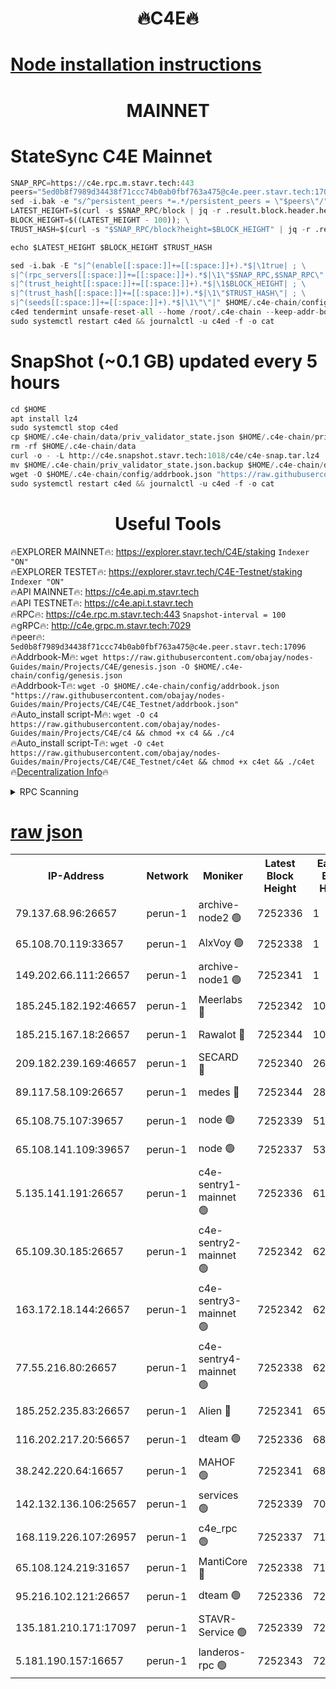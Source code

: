 <h1 align="center"> 🔥C4E🔥</h1>

[Node installation instructions](https://github.com/obajay/nodes-Guides/tree/main/Projects/C4E)
=

<h1 align="center"> MAINNET</h1>

# StateSync C4E Mainnet
```python
SNAP_RPC=https://c4e.rpc.m.stavr.tech:443
peers="5ed0b8f7989d34438f71ccc74b0ab0fbf763a475@c4e.peer.stavr.tech:17096"
sed -i.bak -e "s/^persistent_peers *=.*/persistent_peers = \"$peers\"/" $HOME/.c4e-chain/config/config.toml
LATEST_HEIGHT=$(curl -s $SNAP_RPC/block | jq -r .result.block.header.height); \
BLOCK_HEIGHT=$((LATEST_HEIGHT - 100)); \
TRUST_HASH=$(curl -s "$SNAP_RPC/block?height=$BLOCK_HEIGHT" | jq -r .result.block_id.hash)

echo $LATEST_HEIGHT $BLOCK_HEIGHT $TRUST_HASH

sed -i.bak -E "s|^(enable[[:space:]]+=[[:space:]]+).*$|\1true| ; \
s|^(rpc_servers[[:space:]]+=[[:space:]]+).*$|\1\"$SNAP_RPC,$SNAP_RPC\"| ; \
s|^(trust_height[[:space:]]+=[[:space:]]+).*$|\1$BLOCK_HEIGHT| ; \
s|^(trust_hash[[:space:]]+=[[:space:]]+).*$|\1\"$TRUST_HASH\"| ; \
s|^(seeds[[:space:]]+=[[:space:]]+).*$|\1\"\"|" $HOME/.c4e-chain/config/config.toml
c4ed tendermint unsafe-reset-all --home /root/.c4e-chain --keep-addr-book
sudo systemctl restart c4ed && journalctl -u c4ed -f -o cat
```
# SnapShot (~0.1 GB) updated every 5 hours
```python
cd $HOME
apt install lz4
sudo systemctl stop c4ed
cp $HOME/.c4e-chain/data/priv_validator_state.json $HOME/.c4e-chain/priv_validator_state.json.backup
rm -rf $HOME/.c4e-chain/data
curl -o - -L http://c4e.snapshot.stavr.tech:1018/c4e/c4e-snap.tar.lz4 | lz4 -c -d - | tar -x -C $HOME/.c4e-chain --strip-components 2
mv $HOME/.c4e-chain/priv_validator_state.json.backup $HOME/.c4e-chain/data/priv_validator_state.json
wget -O $HOME/.c4e-chain/config/addrbook.json "https://raw.githubusercontent.com/obajay/nodes-Guides/main/Projects/C4E/addrbook.json"
sudo systemctl restart c4ed && journalctl -u c4ed -f -o cat
```
 <h1 align="center"> Useful Tools</h1>

🔥EXPLORER MAINNET🔥:  https://explorer.stavr.tech/C4E/staking            `Indexer "ON"` \
🔥EXPLORER TESTET🔥:   https://explorer.stavr.tech/C4E-Testnet/staking     `Indexer "ON"` \
🔥API MAINNET🔥:       https://c4e.api.m.stavr.tech \
🔥API TESTNET🔥:       https://c4e.api.t.stavr.tech \
🔥RPC🔥:               https://c4e.rpc.m.stavr.tech:443                  `Snapshot-interval = 100` \
🔥gRPC🔥:              http://c4e.grpc.m.stavr.tech:7029 \
🔥peer🔥:              `5ed0b8f7989d34438f71ccc74b0ab0fbf763a475@c4e.peer.stavr.tech:17096` \
🔥Addrbook-M🔥:    ```wget https://raw.githubusercontent.com/obajay/nodes-Guides/main/Projects/C4E/genesis.json -O $HOME/.c4e-chain/config/genesis.json``` \
🔥Addrbook-T🔥:    ```wget -O $HOME/.c4e-chain/config/addrbook.json "https://raw.githubusercontent.com/obajay/nodes-Guides/main/Projects/C4E/C4E_Testnet/addrbook.json"``` \
🔥Auto_install script-M🔥: ```wget -O c4 https://raw.githubusercontent.com/obajay/nodes-Guides/main/Projects/C4E/c4 && chmod +x c4 && ./c4``` \
🔥Auto_install script-T🔥: ```wget -O c4et https://raw.githubusercontent.com/obajay/nodes-Guides/main/Projects/C4E/C4E_Testnet/c4et && chmod +x c4et && ./c4et``` \
🔥[Decentralization Info](https://github.com/obajay/StateSync-snapshots/tree/main/Projects/C4E/Decentralization)🔥




<details>
<summary>RPC Scanning</summary>

<h2 align="center"> We scan nodes in real time every 4 hours. And we provide the final result of RPC endpoints.
We cannot influence the operation of these nodes in any way. </h2>


```python
If Voting Power is higher than 0 --> then the Node is a validator of the network and may be subject to attack and be a potential threat to the chain.
```
```python
We marked such validators with a red symbol
```

</details>

[raw json](https://rpc-check.c4e.stavr.tech/c4e/rpc-c4e-result.json)
=



<table><tr><th>IP-Address</th><th>Network</th><th>Moniker</th><th>Latest Block Height</th><th>Earliest Block Height</th><th>Catching Up</th><th>Tx Index</th><th>Voting Power</th><th>Scan Time</th></tr><tr><td>79.137.68.96:26657</td><td>perun-1</td><td>archive-node2 🟢</td><td>7252336</td><td>1</td><td>False</td><td>on</td><td>0</td><td>2024-02-20T03:33:01.315793293UTC</td></tr><tr><td>65.108.70.119:33657</td><td>perun-1</td><td>AlxVoy 🟢</td><td>7252338</td><td>1</td><td>False</td><td>on</td><td>0</td><td>2024-02-20T03:33:15.433889674UTC</td></tr><tr><td>149.202.66.111:26657</td><td>perun-1</td><td>archive-node1 🟢</td><td>7252341</td><td>1</td><td>False</td><td>on</td><td>0</td><td>2024-02-20T03:33:32.224314110UTC</td></tr><tr><td>185.245.182.192:46657</td><td>perun-1</td><td>Meerlabs 🔴</td><td>7252342</td><td>1051501</td><td>False</td><td>on</td><td>344602</td><td>2024-02-20T03:33:39.460762788UTC</td></tr><tr><td>185.215.167.18:26657</td><td>perun-1</td><td>Rawalot 🔴</td><td>7252344</td><td>1090501</td><td>False</td><td>on</td><td>450004</td><td>2024-02-20T03:33:51.011113278UTC</td></tr><tr><td>209.182.239.169:46657</td><td>perun-1</td><td>SECARD 🔴</td><td>7252340</td><td>2616101</td><td>False</td><td>off</td><td>749302</td><td>2024-02-20T03:33:27.445739129UTC</td></tr><tr><td>89.117.58.109:26657</td><td>perun-1</td><td>medes 🔴</td><td>7252344</td><td>2826001</td><td>False</td><td>off</td><td>890936</td><td>2024-02-20T03:33:46.260527002UTC</td></tr><tr><td>65.108.75.107:39657</td><td>perun-1</td><td>node 🟢</td><td>7252339</td><td>5198801</td><td>False</td><td>on</td><td>0</td><td>2024-02-20T03:33:18.447131999UTC</td></tr><tr><td>65.108.141.109:39657</td><td>perun-1</td><td>node 🟢</td><td>7252337</td><td>5303301</td><td>False</td><td>on</td><td>0</td><td>2024-02-20T03:33:03.834244267UTC</td></tr><tr><td>5.135.141.191:26657</td><td>perun-1</td><td>c4e-sentry1-mainnet 🟢</td><td>7252336</td><td>6198001</td><td>False</td><td>on</td><td>0</td><td>2024-02-20T03:33:00.360752338UTC</td></tr><tr><td>65.109.30.185:26657</td><td>perun-1</td><td>c4e-sentry2-mainnet 🟢</td><td>7252342</td><td>6238301</td><td>False</td><td>on</td><td>0</td><td>2024-02-20T03:33:39.126051900UTC</td></tr><tr><td>163.172.18.144:26657</td><td>perun-1</td><td>c4e-sentry3-mainnet 🟢</td><td>7252342</td><td>6239001</td><td>False</td><td>on</td><td>0</td><td>2024-02-20T03:33:39.734482511UTC</td></tr><tr><td>77.55.216.80:26657</td><td>perun-1</td><td>c4e-sentry4-mainnet 🟢</td><td>7252338</td><td>6241001</td><td>False</td><td>on</td><td>0</td><td>2024-02-20T03:33:15.100826106UTC</td></tr><tr><td>185.252.235.83:26657</td><td>perun-1</td><td>Alien 🔴</td><td>7252341</td><td>6502501</td><td>False</td><td>on</td><td>648179</td><td>2024-02-20T03:33:32.533865888UTC</td></tr><tr><td>116.202.217.20:56657</td><td>perun-1</td><td>dteam 🟢</td><td>7252336</td><td>6800901</td><td>False</td><td>on</td><td>0</td><td>2024-02-20T03:33:00.595473095UTC</td></tr><tr><td>38.242.220.64:16657</td><td>perun-1</td><td>MAHOF 🟢</td><td>7252341</td><td>6885501</td><td>False</td><td>on</td><td>0</td><td>2024-02-20T03:33:29.831376813UTC</td></tr><tr><td>142.132.136.106:25657</td><td>perun-1</td><td>services 🟢</td><td>7252339</td><td>7012001</td><td>False</td><td>on</td><td>0</td><td>2024-02-20T03:33:18.135032337UTC</td></tr><tr><td>168.119.226.107:26957</td><td>perun-1</td><td>c4e_rpc 🟢</td><td>7252337</td><td>7152337</td><td>False</td><td>on</td><td>0</td><td>2024-02-20T03:33:08.165579683UTC</td></tr><tr><td>65.108.124.219:31657</td><td>perun-1</td><td>MantiCore 🔴</td><td>7252338</td><td>7152338</td><td>False</td><td>off</td><td>729292</td><td>2024-02-20T03:33:14.750846418UTC</td></tr><tr><td>95.216.102.121:26657</td><td>perun-1</td><td>dteam 🟢</td><td>7252336</td><td>7251001</td><td>False</td><td>on</td><td>0</td><td>2024-02-20T03:33:00.936869713UTC</td></tr><tr><td>135.181.210.171:17097</td><td>perun-1</td><td>STAVR-Service 🟢</td><td>7252339</td><td>7251001</td><td>False</td><td>on</td><td>0</td><td>2024-02-20T03:33:18.781260695UTC</td></tr><tr><td>5.181.190.157:16657</td><td>perun-1</td><td>landeros-rpc 🟢</td><td>7252343</td><td>7252001</td><td>False</td><td>on</td><td>0</td><td>2024-02-20T03:33:50.693053471UTC</td></tr></table>
